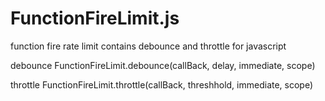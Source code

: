 # FunctionFireLimit.js
function fire rate limit contains debounce and throttle for javascript

debounce
FunctionFireLimit.debounce(callBack, delay, immediate, scope)

throttle
FunctionFireLimit.throttle(callBack, threshhold, immediate, scope)
